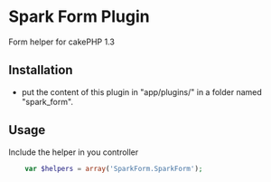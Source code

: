 # Spark Form Plugin

Form helper for cakePHP 1.3

## Installation

* put the content of this plugin in "app/plugins/" in a folder named "spark_form".

## Usage

Include the helper in you controller

```php
	var $helpers = array('SparkForm.SparkForm');
```